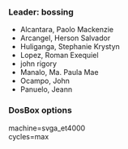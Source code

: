 ### Leader: bossing
<ul>
  <li>Alcantara, Paolo Mackenzie</li>
  <li>Arcangel, Herson Salvador</li>
  <li>Huliganga, Stephanie Krystyn</li>
  <li>Lopez, Roman Exequiel</li>
  <li>john rigory</li>
  <li>Manalo, Ma. Paula Mae</li>
  <li>Ocampo, John</li>
  <li>Panuelo, Jeann</li>
</ul>

### DosBox options
machine=svga_et4000 <br>
cycles=max
